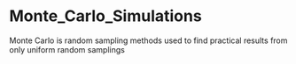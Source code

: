 # Monte_Carlo_Simulations
Monte Carlo is random sampling methods used to find practical results from only uniform random samplings
